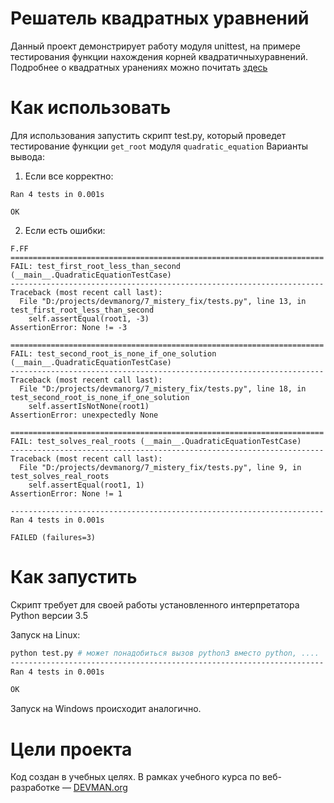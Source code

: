 # Решатель квадратных уравнений

Данный проект демонстрирует работу модуля unittest, на примере тестирования функции нахождения корней квадратичныхуравнений. 
Подробнее о квадратных уранениях можно почитать [здеcь](http://school-assistant.ru/?predmet=algebra&theme=kvadratnie_uravnenija)

# Как использовать
Для использования запустить скрипт test.py, который проведет тестирование функции `get_root` модуля `quadratic_equation`
Варианты вывода:
1. Если все корректно:
```
Ran 4 tests in 0.001s

OK
```
2. Если есть ошибки:
```
F.FF
======================================================================
FAIL: test_first_root_less_than_second (__main__.QuadraticEquationTestCase)
----------------------------------------------------------------------
Traceback (most recent call last):
  File "D:/projects/devmanorg/7_mistery_fix/tests.py", line 13, in test_first_root_less_than_second
    self.assertEqual(root1, -3)
AssertionError: None != -3

======================================================================
FAIL: test_second_root_is_none_if_one_solution (__main__.QuadraticEquationTestCase)
----------------------------------------------------------------------
Traceback (most recent call last):
  File "D:/projects/devmanorg/7_mistery_fix/tests.py", line 18, in test_second_root_is_none_if_one_solution
    self.assertIsNotNone(root1)
AssertionError: unexpectedly None

======================================================================
FAIL: test_solves_real_roots (__main__.QuadraticEquationTestCase)
----------------------------------------------------------------------
Traceback (most recent call last):
  File "D:/projects/devmanorg/7_mistery_fix/tests.py", line 9, in test_solves_real_roots
    self.assertEqual(root1, 1)
AssertionError: None != 1

----------------------------------------------------------------------
Ran 4 tests in 0.001s

FAILED (failures=3)
```
# Как запустить

Скрипт требует для своей работы установленного интерпретатора Python версии 3.5

Запуск на Linux:

```bash
python test.py # может понадобиться вызов python3 вместо python, ....
----------------------------------------------------------------------
Ran 4 tests in 0.001s

OK
```

Запуск на Windows происходит аналогично.

# Цели проекта

Код создан в учебных целях. В рамках учебного курса по веб-разработке ― [DEVMAN.org](https://devman.org)

